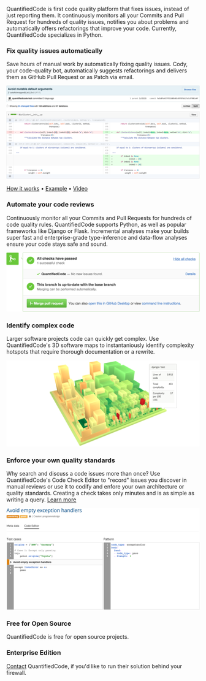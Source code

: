 QuantifiedCode is first code quality platform that fixes issues, instead of just reporting them. It continuously monitors all your Commits and Pull Request for hundreds of quality issues, notifies you about problems and automatically offers refactorings that improve your code. Currently, QuantifiedCode specializes in Python.

### Fix quality issues automatically

Save hours of manual work by automatically fixing quality issues. Cody, your code-quality bot, automatically suggests refactorings and delivers them as GitHub Pull Request or as Patch via email. 

![Example: Automted fix of mutable default arguments](automated_code_repair.png)

[How it works](https://www.quantifiedcode.com/how-it-works) • [Example](https://www.github.com/programmdesign/biopython/pulls) • [Video](https://youtu.be/rSkmnFVXjgY)

### Automate your code reviews

Continuously monitor all your Commits and Pull Requests for hundreds of code quality rules. QuantifiedCode supports Python, as well as popular frameworks like Django or Flask. Incremental analyses make your builds super fast and enterprise-grade type-inference and data-flow analyses ensure your code stays safe and sound.

![GitHub Pull Request Integration](pull_request_integration.png)

### Identify complex code

Larger software projects code can quickly get complex. Use QuantifiedCode's 3D software maps to instantaniously identify complexity hotspots that require thorough documentation or a rewrite.

![3D Software Map to detect code complexity](software_map_code_complexity.png)

### Enforce your own quality standards

Why search and discuss a code issues more than once? Use QuantifiedCode's Code Check Editor to "record" issues you discover in manual reviews or use it to codify and enfore your own architecture or quality standards. Creating a check takes only minutes and is as simple as writing a query. [Learn more](http://docs.quantifiedcode.com/patterns/language/index.html)

![Code Check Editor](code_check_editor.png)

### Free for Open Source

QuantifiedCode is free for open source projects.

### Enterprise Edition

[Contact](https://www.quantifiedcode.com/contact) QuantifiedCode, if you'd like to run their solution behind your firewall.
